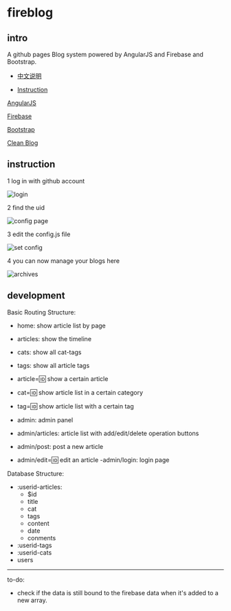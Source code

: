 fireblog
===

intro
---
A github pages Blog system powered by AngularJS and Firebase and Bootstrap.

- [中文说明](http://cheng-kang.github.io/#/p=1457398271740)

- [Instruction](http://cheng-kang.github.io/#/p=1457399976958)

[AngularJS](https://angularjs.org/)

[Firebase](https://www.firebase.com/)

[Bootstrap](http://getbootstrap.com/)

[Clean Blog](http://startbootstrap.com/template-overviews/clean-blog/)

instruction
---

1 log in with github account

![login](http://7u2sl0.com1.z0.glb.clouddn.com/fireblog_login_with_github.png)

2 find the uid

![config page](http://7u2sl0.com1.z0.glb.clouddn.com/fireblog_config_page.png)

3 edit the config.js file

![set config](http://7u2sl0.com1.z0.glb.clouddn.com/fireblog_config.png)

4 you can now manage your blogs here

![archives](http://7u2sl0.com1.z0.glb.clouddn.com/fireblog_archives.png)


development
---
Basic Routing Structure:

- home: show article list by page
- articles: show the timeline
- cats: show all cat-tags
- tags: show all article tags

- article=:id: show a certain article
- cat=:id: show article list in a certain category
- tag=:id: show article list with a certain tag

- admin: admin panel
- admin/articles: article list with add/edit/delete operation buttons
- admin/post: post a new article
- admin/edit=:id: edit an article
-admin/login: login page

Database Structure:
- :userid-articles:
  - $id
  - title
  - cat
  - tags
  - content
  - date
  - conments
- :userid-tags
- :userid-cats
- users

-----------
to-do:
- check if the data is still bound to the firebase data when it's added to a new array.
